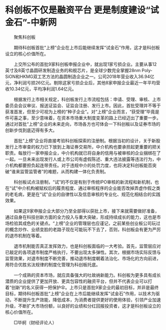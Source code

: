 # 科创板不仅是融资平台 更是制度建设“试金石”-中新网

　　聚焦科创板

　　期待科创板首批“上榜”企业在上市后能继续发挥“试金石”作用，这才是科创板设立的核心价值所在。

　　上交所公布的首批9家科创板申报企业中，就出现1家亏损企业。主要从事12英寸及8英寸晶圆研发制造业务的和舰芯片，是全球少数完全掌握28nm Poly-SiON和HKMG双工艺方法的晶圆制造企业之一。公司2018年营业收入36.94亿元，净利润亏损26亿元。剔除这家亏损企业后，其他8家申报企业最近一年平均营收10.34亿元，平均净利润1.64亿元。

　　根据发行上市相关规定，科创板发行上市流程包括：申请、受理、审核、上市委员会会议审议、报送证监会、证监会注册、发行上市。因此，首批受理并不等于获准首发，但至少可视为上榜的“种子企业”。对“上榜”企业而言，“获受理”毕竟是件可喜之事，至少意味着，在资本市场重大制度变革的路上已经迈出了重要一步。通过对首批“上榜”企业的未来走向，市场各方也可体会一下科创板以及证券市场的创新步伐到底迈得有多大。

　　首批“上榜”企业将直接考验科创板探索的注册制。根据当初的设计，关于新股发行上市审查的权力已下放到上海证券交易所，中介机构也要承担起更重要的把关职责。每放行一家申报企业，中介机构就已将自身的信用与被审核的企业捆绑在了一起。一旦未来出现发行人或上市公司有虚假陈述、重大违法披露等违法行为，中介机构都要担负起连带责任。对于违规中介的处罚力度，也将决定科创板能否突破“谁来监管监管者”的难题，从而构建一体化负责制。

　　科创板试点注册制，“试”的不仅是有别于传统IPO审核的新流程和新机制，也在“试”中介机构被赋权后的履责程度、通过审核程序的企业能否改掉弄虚作假之类的老毛病，更是在“试”企业的自律性以及信息审核的专业化、规范化相结合的实践效果。

　　如果这9家申报企业大部分乃至全部得以获批上市，接下来就需要做好准备，通过自身在科技创新方面的全力投入与重大突破，形成持续成长的能力，这也是市场检验其成色的关键点。“上榜”企业的管理层也应谨记，之前某些创业板公司玩过的概念炒作、业绩变脸的老路子现在可能玩不下去了，否则，科创板会有更为严厉的退市机制在等着。

　　退市机制能否真正发挥效力，也是科创板面临的一大考验。首先，监管层应对已敲定的各项退市制度严格执行，不要出现太多弹性。其次，根据市场实际反馈与监管效果，对退市制度不断完善，推动退市制度朝着法治化、市场化的方向前进，用符合优胜劣汰规律的制度化管理为科创板托底。

　　一个成熟的资本市场，就应具备强大的吐故纳新能力。科创板为更多具有成长潜质的企业提供了更加开放、更具包容性的融资平台，但并不代表企业可以打着“创新”的名义获得一把保护伞。上市只是首批9家企业的最初目标，并非是最终目标，期待科创板首批“上榜”企业在上市后能继续发挥“试金石”作用，以技术为驱动，不断提升生产效能，降低成本，为消费者提供更好的使用体验，引领产业加速升级，不断扩大市场份额，以良好的业绩和分红回报投资者，这才是科创板设立的核心价值所在。

　　□毕舸（财经评论人）
